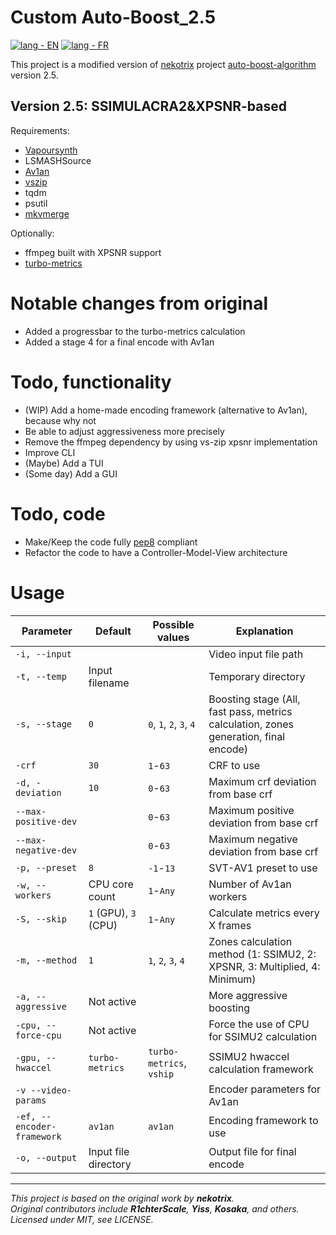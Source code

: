 # Custom Auto-Boost_2.5
[![lang - EN](https://img.shields.io/badge/lang-EN-d5372d?style=for-the-badge)](README.md)
[![lang - FR](https://img.shields.io/badge/lang-FR-2d3181?style=for-the-badge)](README.fr.md)

This project is a modified version of [nekotrix](https://github.com/nekotrix) project [auto-boost-algorithm](https://github.com/nekotrix/auto-boost-algorithm) version 2.5.

## Version 2.5: SSIMULACRA2&XPSNR-based

Requirements:
- [Vapoursynth](https://github.com/vapoursynth/vapoursynth)
- LSMASHSource
- [Av1an](https://github.com/rust-av/Av1an/)
- [vszip](https://github.com/dnjulek/vapoursynth-zip)
- tqdm
- psutil
- [mkvmerge](https://www.matroska.org/index.html)
  
Optionally: 
- ffmpeg built with XPSNR support
- [turbo-metrics](https://github.com/Gui-Yom/turbo-metrics)

# Notable changes from original
- Added a progressbar to the turbo-metrics calculation
- Added a stage 4 for a final encode with Av1an

# Todo, functionality
- (WIP) Add a home-made encoding framework (alternative to Av1an), because why not
- Be able to adjust aggressiveness more precisely
- Remove the ffmpeg dependency by using vs-zip xpsnr implementation
- Improve CLI
- (Maybe) Add a TUI
- (Some day) Add a GUI

# Todo, code
- Make/Keep the code fully [pep8](https://peps.python.org/pep-0008/) compliant
- Refactor the code to have a Controller-Model-View architecture

# Usage
|Parameter|Default|Possible values|Explanation|
|---|---|---|---|
|`-i, --input`|||Video input file path|
|`-t, --temp`|Input filename||Temporary directory|
|`-s, --stage`|`0`|`0`, `1`, `2`, `3`, `4`|Boosting stage (All, fast pass, metrics calculation, zones generation, final encode)|
|`-crf`|`30`|`1`-`63`|CRF to use|
|`-d, -deviation`|`10`|`0`-`63`|Maximum crf deviation from base crf|
|`--max-positive-dev`||`0`-`63`|Maximum positive deviation from base crf|
|`--max-negative-dev`||`0`-`63`|Maximum negative deviation from base crf|
|`-p, --preset`|`8`|`-1`-`13`|SVT-AV1 preset to use|
|`-w, --workers`|CPU core count| `1`-`Any`|Number of Av1an workers|
|`-S, --skip`|`1` (GPU), `3` (CPU)|`1`-`Any`|Calculate metrics every X frames|
|`-m, --method`|`1`|`1`, `2`, `3`, `4`|Zones calculation method (1: SSIMU2, 2: XPSNR, 3: Multiplied, 4: Minimum)|
|`-a, --aggressive`|Not active||More aggressive boosting|
|`-cpu, --force-cpu`|Not active||Force the use of CPU for SSIMU2 calculation|
|`-gpu, --hwaccel`|`turbo-metrics`|`turbo-metrics`, `vship`|SSIMU2 hwaccel calculation framework|
|`-v --video-params`|||Encoder parameters for Av1an|
|`-ef, --encoder-framework`|`av1an`|`av1an`|Encoding framework to use|
|`-o, --output`|Input file directory||Output file for final encode|

---
_This project is based on the original work by **nekotrix**._  
_Original contributors include **R1chterScale**, **Yiss**, **Kosaka**, and others._  
_Licensed under MIT, see LICENSE._